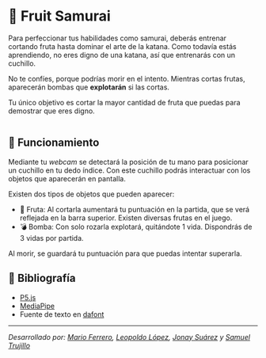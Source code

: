 # 🔪 Fruit Samurai

Para perfeccionar tus habilidades como samurai, deberás entrenar cortando fruta hasta dominar el arte de la katana. Como todavía estás aprendiendo, no eres digno de una katana, así que entrenarás con un cuchillo.

No te confíes, porque podrías morir en el intento. Mientras cortas frutas, aparecerán bombas que **explotarán** si las cortas.

Tu único objetivo es cortar la mayor cantidad de fruta que puedas para demostrar que eres digno.

[![]()]()

## 🚀 Funcionamiento

Mediante tu _webcam_ se detectará la posición de tu mano para posicionar un cuchillo en tu dedo índice. Con este cuchillo podrás interactuar con los objetos que aparecerán en pantalla.

Existen dos tipos de objetos que pueden aparecer:

- 🍊 Fruta: Al cortarla aumentará tu puntuación en la partida, que se verá reflejada en la barra superior. Existen diversas frutas en el juego.
- 💣 Bomba: Con solo rozarla explotará, quitándote 1 vida. Dispondrás de 3 vidas por partida.

Al morir, se guardará tu puntuación para que puedas intentar superarla.

## 📒 Bibliografía

- [P5.js](https://p5js.org/es/) 
- [MediaPipe](https://mediapipe.dev/) 
- Fuente de texto en [dafont]()

---

_Desarrollado por: [Mario Ferrero](https://github.com/mariofdezzz), [Leopoldo López](https://github.com/qwerteleven), [Jonay Suárez](https://github.com/KaizerJ) y [Samuel Trujillo](https://github.com/SamuelTrusant)_
